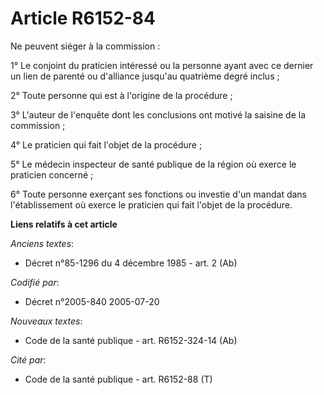 # Article R6152-84

Ne peuvent siéger à la commission :

1° Le conjoint du praticien intéressé ou la personne ayant avec ce dernier un lien de parenté ou d'alliance jusqu'au
quatrième degré inclus ;

2° Toute personne qui est à l'origine de la procédure ;

3° L'auteur de l'enquête dont les conclusions ont motivé la saisine de la commission ;

4° Le praticien qui fait l'objet de la procédure ;

5° Le médecin inspecteur de santé publique de la région où exerce le praticien concerné ;

6° Toute personne exerçant ses fonctions ou investie d'un mandat dans l'établissement où exerce le praticien qui fait l'objet
de la procédure.

**Liens relatifs à cet article**

_Anciens textes_:

  - Décret n°85-1296 du 4 décembre 1985 - art. 2 (Ab)

_Codifié par_:

  - Décret n°2005-840 2005-07-20

_Nouveaux textes_:

  - Code de la santé publique - art. R6152-324-14 (Ab)

_Cité par_:

  - Code de la santé publique - art. R6152-88 (T)
